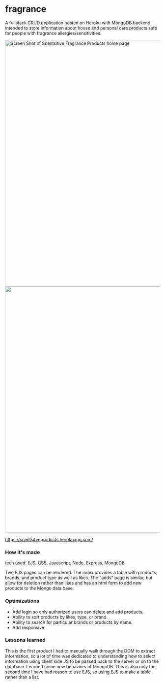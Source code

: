 # fragrance

A fullstack CRUD application hosted on Heroku with MongoDB backend intended to store information about house and personal care products safe for people with fragrance allergies/sensitivities. 

<img width="800" alt="Screen Shot of Scentsitive Fragrance Products home page" src="https://user-images.githubusercontent.com/102367926/184971808-a8fa47d9-31a3-4032-8cc4-5d8d56ea88d8.png">
<img width = "800 alt = "screenshot of page to add information" src="https://user-images.githubusercontent.com/102367926/185188253-f7e0288e-ab81-4f19-8c4c-3f3eb538773f.png">

https://scentsitveproducts.herokuapp.com/

### How it's made

tech used: EJS, CSS, Javascript, Node, Express, MongoDB

Two EJS pages can be rendered. The index provides a table with products, brands, and product type as well as likes. The "adds" page is similar, but allow for deletion rather than likes and has an html form to add new products to the Mongo data base. 

### Optimizations
- Add login so only authorized users can delete and add products.
- Ability to sort products by likes, type, or brand.
- Ability to search for particular brands or products by name.
- Add responsive 

### Lessons learned
This is the first product I had to manually walk through the DOM to extract information, so a lot of time was dedicated to understanding how to select information using client side JS to be passed back to the server or on to the database. Learned some new behaviors of MongoDB. This is also only the second time I have had reason to use EJS, so using EJS to make a table rather than a list. 
